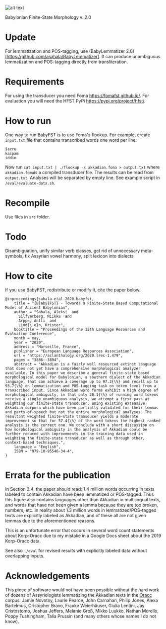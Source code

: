![alt text](https://www.mv.helsinki.fi/home/asahala/img/babyfst.png)

Babylonian Finite-State Morphology v. 2.0

# Update
For lemmatization and POS-tagging, use (BabyLemmatizer 2.0)[https://github.com/asahala/BabyLemmatizer]. It can produce unambiguous lemmatization and POS-tagging directly from transliteration.

# Requirements
For using the transducer you need Foma https://fomafst.github.io/. For evaluation you will need the HFST PyPi https://pypi.org/project/hfst/.

# How to run
One way to run BabyFST is to use Foma's flookup. For example, create ```input.txt``` file that contains transcribed words one word per line:

```
šarru
kaspam
iddin
```

Now run ```cat input.txt | ./flookup -x akkadian.foma > output.txt``` where ```akkadian.foma```is a compiled transducer file. The results can be read from ```output.txt```. Analyses will be separated by empty line. See example script in ```/eval/evaluate-data.sh```.

# Recompile
Use files in `src` folder.

# Todo
Disambiguation, unify similar verb classes, get rid of unnecessary meta-symbols, fix Assyrian vowel harmony, split lexicon into dialects 

# How to cite
If you use BabyFST, redistribute or modify it, cite the paper below.

```
@inproceedings{sahala-etal-2020-babyfst,
    title = "{B}aby{FST} - Towards a Finite-State Based Computational Model of Ancient Babylonian",
    author = "Sahala, Aleksi  and
      Silfverberg, Miikka  and
      Arppe, Antti  and
      Lind{\'e}n, Krister",
    booktitle = "Proceedings of the 12th Language Resources and Evaluation Conference",
    month = may,
    year = "2020",
    address = "Marseille, France",
    publisher = "European Language Resources Association",
    url = "https://aclanthology.org/2020.lrec-1.479",
    pages = "3886--3894",
    abstract = "Akkadian is a fairly well resourced extinct language that does not yet have a comprehensive morphological analyzer available. In this paper we describe a general finite-state based morphological model for Babylonian, a southern dialect of the Akkadian language, that can achieve a coverage up to 97.3{\%} and recall up to 93.7{\%} on lemmatization and POS-tagging task on token level from a transcribed input. Since Akkadian word forms exhibit a high degree of morphological ambiguity, in that only 20.1{\%} of running word tokens receive a single unambiguous analysis, we attempt a first pass at weighting our finite-state transducer, using existing extensive Akkadian corpora which have been partially validated for their lemmas and parts-of-speech but not the entire morphological analyses. The resultant weighted finite-state transducer yields a moderate improvement so that for 57.4{\%} of the word tokens the highest ranked analysis is the correct one. We conclude with a short discussion on how morphological ambiguity in the analysis of Akkadian could be further reduced with improvements in the training data used in weighting the finite-state transducer as well as through other, context-based techniques.",
    language = "English",
    ISBN = "979-10-95546-34-4",
}
```
# Errata for the publication

In Section 2.4, the paper should read: 1.4 million words occurring in texts labeled to contain Akkadian have been lemmatized or POS-tagged. Thus this figure also contains languages other than Akkadian in multilingual texts, and words that have not been given a lemma because they are too broken, numbers, etc. In reality about 1.3 million words in lemmatized/POS-tagged texts are explicitly labeled as Akkadian, and of these all are not given lemmas due to the aforementioned reasons.

This is an unfortunate error that occurs in several word count statements about Korp-Oracc due to my mistake in a Google Docs sheet about the 2019 Korp-Oracc data.

See also ```./eval``` for revised results with explicitly labeled data without overlapping inputs.

# Acknowledgements

This piece of software would not have been possible without the hard work of dozens of Assyriologists lemmatizing the Akkadian texts in the [Oracc](http://oracc.org) corpus: Jamie Novotny, Laurie Pearce, John Carnahan, Philip Jones, Alexa Bartelmus, Cristopher Bravo, Frauke Weierhäuser, Giulia Lentini, Jay Cristostomo, Joshua Jeffers, Melanie Groß, Mikko Luukko, Nathan Morello, Poppy Tushingham, Talia Prussin (and many others whose names I do not know).

